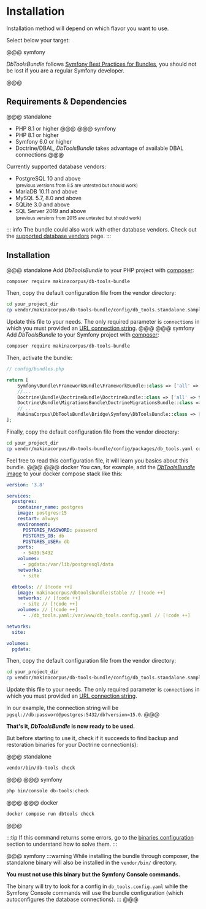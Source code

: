 # Installation

Installation method will depend on which flavor you want to use.

Select below your target:

<FlavorSwitcher />

@@@ symfony

*DbToolsBundle* follows [Symfony Best Practices for Bundles](https://symfony.com/doc/current/bundles/best_practices.html),
you should not be lost if you are a regular Symfony developer.

@@@

## Requirements & Dependencies

@@@ standalone
- PHP 8.1 or higher
@@@
@@@ symfony
- PHP 8.1 or higher
- Symfony 6.0 or higher
- Doctrine/DBAL, *DbToolsBundle* takes advantage of available DBAL connections
@@@
<!--- NB: There is no specific requirements for Docker flavor -->

Currently supported database vendors:

- PostgreSQL 10 and above
  <br><small>(previous versions from 9.5 are untested but should work)</small>
- MariaDB 10.11 and above
- MySQL 5.7, 8.0 and above
- SQLite 3.0 and above
- SQL Server 2019 and above
  <br><small>(previous versions from 2015 are untested but should work)</small>

::: info
The bundle could also work with other database vendors.
Check out the [supported database vendors](../getting-started/database-vendors) page.
:::

## Installation

@@@ standalone
Add *DbToolsBundle* to your PHP project with [composer](https://getcomposer.org):

```sh
composer require makinacorpus/db-tools-bundle
```

Then, copy the default configuration file from the vendor directory:

```sh
cd your_project_dir
cp vendor/makinacorpus/db-tools-bundle/config/db_tools.standalone.sample.yaml db_tools.config.yaml
```

Update this file to your needs. The only required parameter is `connections` in which you
must provided an [URL connection string](../configuration/reference#connections).
@@@
@@@ symfony
Add *DbToolsBundle* to your Symfony project with [composer](https://getcomposer.org):

```sh
composer require makinacorpus/db-tools-bundle
```

Then, activate the bundle:

```php
// config/bundles.php

return [
    Symfony\Bundle\FrameworkBundle\FrameworkBundle::class => ['all' => true],
    //...
    Doctrine\Bundle\DoctrineBundle\DoctrineBundle::class => ['all' => true],
    Doctrine\Bundle\MigrationsBundle\DoctrineMigrationsBundle::class => ['all' => true],
    // ...
    MakinaCorpus\DbToolsBundle\Bridge\Symfony\DbToolsBundle::class => ['all' => true], // [!code ++]
];
```

Finally, copy the default configuration file from the vendor directory:

```sh
cd your_project_dir
cp vendor/makinacorpus/db-tools-bundle/config/packages/db_tools.yaml config/packages/
```

Feel free to read this configuration file, it will learn you basics about this bundle.
@@@
@@@ docker
You can, for example, add the [*DbToolsBundle* image](https://hub.docker.com/r/makinacorpus/dbtoolsbundle) to your docker compose stack like this:


```yaml
version: '3.8'

services:
  postgres:
    container_name: postgres
    image: postgres:15
    restart: always
    environment:
      POSTGRES_PASSWORD: password
      POSTGRES_DB: db
      POSTGRES_USER: db
    ports:
      - 5439:5432
    volumes:
      - pgdata:/var/lib/postgresql/data
    networks:
      - site

  dbtools: // [!code ++]
    image: makinacorpus/dbtoolsbundle:stable // [!code ++]
    networks: // [!code ++]
      - site // [!code ++]
    volumes: // [!code ++]
      - ./db_tools.yaml:/var/www/db_tools.config.yaml // [!code ++]

networks:
  site:

volumes:
  pgdata:
```

Then, copy the default configuration file from the vendor directory:

```sh
cd your_project_dir
cp vendor/makinacorpus/db-tools-bundle/config/db_tools.standalone.sample.yaml db_tools.config.yaml
```

Update this file to your needs. The only required parameter is `connections` in which you
must provided an [URL connection string](../configuration/reference#connections).

In our example, the connection string will be `pgsql://db:password@postgres:5432/db?version=15.0`.
@@@

**That's it, *DbToolsBundle* is now ready to be used.**

But before starting to use it, check if it succeeds to find backup and
restoration binaries for your Doctrine connection(s):

@@@ standalone
```sh
vendor/bin/db-tools check
```
@@@
@@@ symfony
```sh
php bin/console db-tools:check
```
@@@
@@@ docker
```sh
docker compose run dbtools check
```
@@@

:::tip
If this command returns some errors, go to the [binaries configuration](../configuration/basics#binaries)
section to understand how to solve them.
:::

@@@ symfony
:::warning
While installing the bundle through composer, the standalone binary will also be installed in
the `vendor/bin/` directory.

**You must not use this binary but the Symfony Console commands.**

The binary will try to look for a config in `db_tools.config.yaml` while the Symfony Console commands
will use the bundle configuration (which autoconfigures the database connections).
:::
@@@
